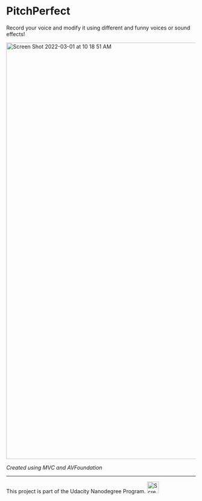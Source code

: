 # PitchPerfect

Record your voice and modify it using different and funny voices or sound effects!

<img width="1108" alt="Screen Shot 2022-03-01 at 10 18 51 AM" src="https://user-images.githubusercontent.com/74434212/156150928-e52276ce-6afe-4cbf-ac69-6012b2247fd5.png">



*Created using MVC and AVFoundation*


***
This project is part of the  Udacity Nanodegree Program.
<img width="31" alt="Screen Shot 2022-03-01 at 9 56 35 AM" src="https://user-images.githubusercontent.com/74434212/156147365-9d8d0827-2605-476f-88b9-b77a874af466.png">
